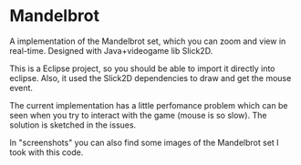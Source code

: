 # Mandelbrot
A implementation of the Mandelbrot set, which you can zoom and view in real-time. Designed with Java+videogame lib Slick2D.

This is a Eclipse project, so you should be able to import it directly into eclipse. Also, it used the Slick2D dependencies to draw and get the mouse event. 

The current implementation has a little perfomance problem which can be seen when you try to interact with the game (mouse is so slow). The solution is sketched in the issues.

In "screenshots" you can also find some  images of the Mandelbrot set I took with this code.
